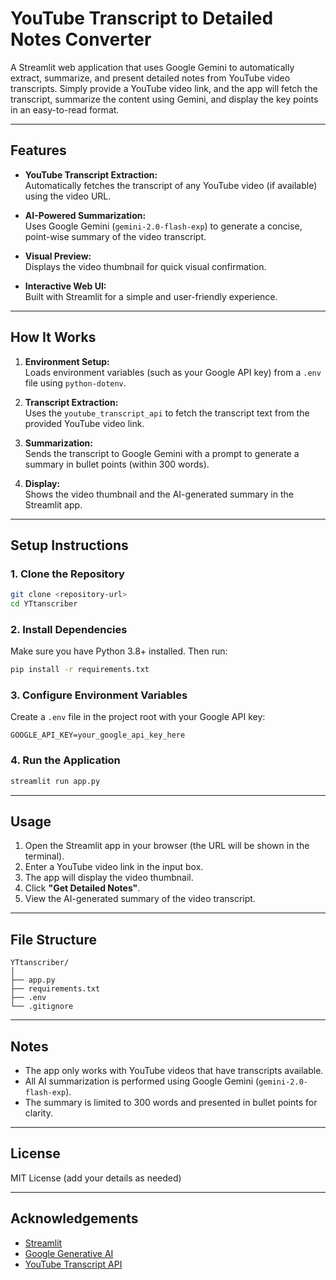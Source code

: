 # YouTube Transcript to Detailed Notes Converter

A Streamlit web application that uses Google Gemini to automatically extract, summarize, and present detailed notes from YouTube video transcripts. Simply provide a YouTube video link, and the app will fetch the transcript, summarize the content using Gemini, and display the key points in an easy-to-read format.

---

## Features

- **YouTube Transcript Extraction:**  
  Automatically fetches the transcript of any YouTube video (if available) using the video URL.

- **AI-Powered Summarization:**  
  Uses Google Gemini (`gemini-2.0-flash-exp`) to generate a concise, point-wise summary of the video transcript.

- **Visual Preview:**  
  Displays the video thumbnail for quick visual confirmation.

- **Interactive Web UI:**  
  Built with Streamlit for a simple and user-friendly experience.

---

## How It Works

1. **Environment Setup:**  
   Loads environment variables (such as your Google API key) from a `.env` file using `python-dotenv`.

2. **Transcript Extraction:**  
   Uses the `youtube_transcript_api` to fetch the transcript text from the provided YouTube video link.

3. **Summarization:**  
   Sends the transcript to Google Gemini with a prompt to generate a summary in bullet points (within 300 words).

4. **Display:**  
   Shows the video thumbnail and the AI-generated summary in the Streamlit app.

---

## Setup Instructions

### 1. Clone the Repository

```sh
git clone <repository-url>
cd YTtanscriber
```

### 2. Install Dependencies

Make sure you have Python 3.8+ installed. Then run:

```sh
pip install -r requirements.txt
```

### 3. Configure Environment Variables

Create a `.env` file in the project root with your Google API key:

```
GOOGLE_API_KEY=your_google_api_key_here
```

### 4. Run the Application

```sh
streamlit run app.py
```

---

## Usage

1. Open the Streamlit app in your browser (the URL will be shown in the terminal).
2. Enter a YouTube video link in the input box.
3. The app will display the video thumbnail.
4. Click **"Get Detailed Notes"**.
5. View the AI-generated summary of the video transcript.

---

## File Structure

```
YTtanscriber/
│
├── app.py
├── requirements.txt
├── .env
└── .gitignore
```

---

## Notes

- The app only works with YouTube videos that have transcripts available.
- All AI summarization is performed using Google Gemini (`gemini-2.0-flash-exp`).
- The summary is limited to 300 words and presented in bullet points for clarity.

---

## License

MIT License (add your details as needed)

---

## Acknowledgements

- [Streamlit](https://streamlit.io/)
- [Google Generative AI](https://ai.google.dev/)
- [YouTube Transcript API](https://pypi.org/project/youtube-transcript-api/)